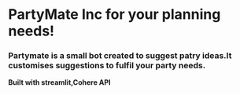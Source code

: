 # PartyMate Inc for your planning needs!




### Partymate is a small bot created to suggest patry ideas.It customises suggestions to fulfil your party needs.

**Built with streamlit,Cohere API**
